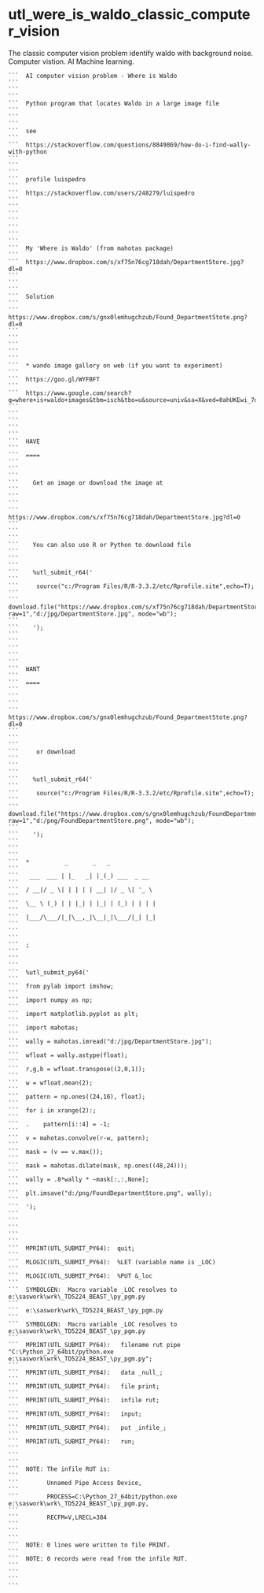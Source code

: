 # utl_were_is_waldo_classic_computer_vision
The classic computer vision problem identify waldo with background noise. Computer vistion. AI Machine learning.

    ```  AI computer vision problem - Where is Waldo                                                                                                                  ```
    ```                                                                                                                                                               ```
    ```  Python program that locates Waldo in a large image file                                                                                                      ```
    ```                                                                                                                                                               ```
    ```  see                                                                                                                                                          ```
    ```  https://stackoverflow.com/questions/8849869/how-do-i-find-wally-with-python                                                                                  ```
    ```                                                                                                                                                               ```
    ```  profile luispedro                                                                                                                                            ```
    ```  https://stackoverflow.com/users/248279/luispedro                                                                                                             ```
    ```                                                                                                                                                               ```
    ```                                                                                                                                                               ```
    ```                                                                                                                                                               ```
    ```  My 'Where is Waldo' (from mahotas package)                                                                                                                   ```
    ```  https://www.dropbox.com/s/xf75n76cg718dah/DepartmentStore.jpg?dl=0                                                                                           ```
    ```                                                                                                                                                               ```
    ```  Solution                                                                                                                                                     ```
    ```  https://www.dropbox.com/s/gnx0lemhugchzub/Found_DepartmentStote.png?dl=0                                                                                     ```
    ```                                                                                                                                                               ```
    ```                                                                                                                                                               ```
    ```  * wando image gallery on web (if you want to experiment)                                                                                                     ```
    ```  https://goo.gl/WYFBFT                                                                                                                                        ```
    ```  https://www.google.com/search?q=where+is+waldo+images&tbm=isch&tbo=u&source=univ&sa=X&ved=0ahUKEwi_7q6InpbVAhXFFz4KHeYYBQUQsAQIJw&biw=1702&bih=936           ```
    ```                                                                                                                                                               ```
    ```                                                                                                                                                               ```
    ```  HAVE                                                                                                                                                         ```
    ```  ====                                                                                                                                                         ```
    ```                                                                                                                                                               ```
    ```    Get an image or download the image at                                                                                                                      ```
    ```                                                                                                                                                               ```
    ```       https://www.dropbox.com/s/xf75n76cg718dah/DepartmentStore.jpg?dl=0                                                                                      ```
    ```                                                                                                                                                               ```
    ```    You can also use R or Python to download file                                                                                                              ```
    ```                                                                                                                                                               ```
    ```    %utl_submit_r64('                                                                                                                                          ```
    ```     source("c:/Program Files/R/R-3.3.2/etc/Rprofile.site",echo=T);                                                                                            ```
    ```     download.file("https://www.dropbox.com/s/xf75n76cg718dah/DepartmentStore.jpg?raw=1","d:/jpg/DepartmentStore.jpg", mode="wb");                             ```
    ```    ');                                                                                                                                                        ```
    ```                                                                                                                                                               ```
    ```                                                                                                                                                               ```
    ```  WANT                                                                                                                                                         ```
    ```  ====                                                                                                                                                         ```
    ```                                                                                                                                                               ```
    ```     https://www.dropbox.com/s/gnx0lemhugchzub/Found_DepartmentStote.png?dl=0                                                                                  ```
    ```                                                                                                                                                               ```
    ```     or download                                                                                                                                               ```
    ```                                                                                                                                                               ```
    ```    %utl_submit_r64('                                                                                                                                          ```
    ```     source("c:/Program Files/R/R-3.3.2/etc/Rprofile.site",echo=T);                                                                                            ```
    ```     download.file("https://www.dropbox.com/s/gnx0lemhugchzub/FoundDepartmentStore.png?raw=1","d:/png/FoundDepartmentStore.png", mode="wb");                   ```
    ```    ');                                                                                                                                                        ```
    ```                                                                                                                                                               ```
    ```  *          _       _   _                                                                                                                                     ```
    ```   ___  ___ | |_   _| |_(_) ___  _ __                                                                                                                          ```
    ```  / __|/ _ \| | | | | __| |/ _ \| '_ \                                                                                                                         ```
    ```  \__ \ (_) | | |_| | |_| | (_) | | | |                                                                                                                        ```
    ```  |___/\___/|_|\__,_|\__|_|\___/|_| |_|                                                                                                                        ```
    ```                                                                                                                                                               ```
    ```  ;                                                                                                                                                            ```
    ```                                                                                                                                                               ```
    ```  %utl_submit_py64('                                                                                                                                           ```
    ```  from pylab import imshow;                                                                                                                                    ```
    ```  import numpy as np;                                                                                                                                          ```
    ```  import matplotlib.pyplot as plt;                                                                                                                             ```
    ```  import mahotas;                                                                                                                                              ```
    ```  wally = mahotas.imread("d:/jpg/DepartmentStore.jpg");                                                                                                        ```
    ```  wfloat = wally.astype(float);                                                                                                                                ```
    ```  r,g,b = wfloat.transpose((2,0,1));                                                                                                                           ```
    ```  w = wfloat.mean(2);                                                                                                                                          ```
    ```  pattern = np.ones((24,16), float);                                                                                                                           ```
    ```  for i in xrange(2):;                                                                                                                                         ```
    ```  .    pattern[i::4] = -1;                                                                                                                                     ```
    ```  v = mahotas.convolve(r-w, pattern);                                                                                                                          ```
    ```  mask = (v == v.max());                                                                                                                                       ```
    ```  mask = mahotas.dilate(mask, np.ones((48,24)));                                                                                                               ```
    ```  wally = .8*wally * ~mask[:,:,None];                                                                                                                          ```
    ```  plt.imsave("d:/png/FoundDepartmentStore.png", wally);                                                                                                        ```
    ```  ');                                                                                                                                                          ```
    ```                                                                                                                                                               ```
    ```                                                                                                                                                               ```
    ```  MPRINT(UTL_SUBMIT_PY64):  quit;                                                                                                                              ```
    ```  MLOGIC(UTL_SUBMIT_PY64):  %LET (variable name is _LOC)                                                                                                       ```
    ```  MLOGIC(UTL_SUBMIT_PY64):  %PUT &_loc                                                                                                                         ```
    ```  SYMBOLGEN:  Macro variable _LOC resolves to e:\saswork\wrk\_TD5224_BEAST_\py_pgm.py                                                                          ```
    ```  e:\saswork\wrk\_TD5224_BEAST_\py_pgm.py                                                                                                                      ```
    ```  SYMBOLGEN:  Macro variable _LOC resolves to e:\saswork\wrk\_TD5224_BEAST_\py_pgm.py                                                                          ```
    ```  MPRINT(UTL_SUBMIT_PY64):   filename rut pipe "C:\Python_27_64bit/python.exe e:\saswork\wrk\_TD5224_BEAST_\py_pgm.py";                                        ```
    ```  MPRINT(UTL_SUBMIT_PY64):   data _null_;                                                                                                                      ```
    ```  MPRINT(UTL_SUBMIT_PY64):   file print;                                                                                                                       ```
    ```  MPRINT(UTL_SUBMIT_PY64):   infile rut;                                                                                                                       ```
    ```  MPRINT(UTL_SUBMIT_PY64):   input;                                                                                                                            ```
    ```  MPRINT(UTL_SUBMIT_PY64):   put _infile_;                                                                                                                     ```
    ```  MPRINT(UTL_SUBMIT_PY64):   run;                                                                                                                              ```
    ```                                                                                                                                                               ```
    ```  NOTE: The infile RUT is:                                                                                                                                     ```
    ```        Unnamed Pipe Access Device,                                                                                                                            ```
    ```        PROCESS=C:\Python_27_64bit/python.exe e:\saswork\wrk\_TD5224_BEAST_\py_pgm.py,                                                                         ```
    ```        RECFM=V,LRECL=384                                                                                                                                      ```
    ```                                                                                                                                                               ```
    ```  NOTE: 0 lines were written to file PRINT.                                                                                                                    ```
    ```  NOTE: 0 records were read from the infile RUT.                                                                                                               ```
    ```                                                                                                                                                               ```
    ```
